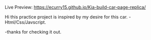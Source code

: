 Live Preview: https://ecurry15.github.io/Kia-build-car-page-replica/

Hi this practice project is inspired by my desire for this car.
-Html/Css/Javscript.

-thanks for checking it out.